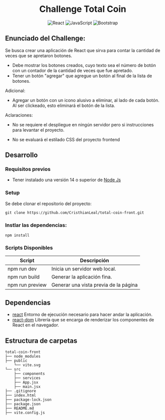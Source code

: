 <h1 align="center">
Challenge Total Coin
</h1>

<div align="center">

![React](https://img.shields.io/badge/react-%2320232a.svg?style=for-the-badge&logo=react&logoColor=%2361DAFB) ![JavaScript](https://img.shields.io/badge/javascript-%23323330.svg?style=for-the-badge&logo=javascript&logoColor=%23F7DF1E) ![Bootstrap](https://img.shields.io/badge/bootstrap-%23563D7C.svg?style=for-the-badge&logo=bootstrap&logoColor=white) 

</div>

## Enunciado del Challenge:

Se busca crear una aplicación de React que sirva para contar la cantidad de veces que se apretaron botones.

* Debe mostrar los botones creados, cuyo texto sea el número de botón con un contador de la cantidad de veces que fue apretado.
* Tener un botón "agregar" que agregue un botón al final de la lista de botones.

Adicional:

* Agregar un botón con un icono alusivo a eliminar, al lado de cada botón. Al ser clickeado, esto eliminará el botón de la lista.

Aclaraciones: 

* No se requiere el despliegue en ningún servidor pero si instrucciones para levantar el proyecto.

* No se evaluará el estilado CSS del proyecto frontend 

## Desarrollo

### Requisitos previos

* Tener instalado una versión 14 o superior de [Node Js](https://nodejs.org/en)

### Setup

Se debe clonar el repositorio del proyecto:
```
git clone https://github.com/CristhianLeal/total-coin-front.git
```

### Instlar las dependencias: 

```
npm install 
```

### Scripts Disponibles

| Script         | Descripción                                         |
| -------------- | --------------------------------------------------- |
| npm run dev    | Inicia un servidor web local.                       |
| npm run build  | Generar la aplicación fina.                         |
| npm run preview| Generar una vista previa de la página               |    


## Dependencias
 - [react](https://es.react.dev/) Entorno de ejecución necesario para hacer andar la aplicación.
 - [react-dom](https://es.legacy.reactjs.org/) Librería que se encarga de renderizar los componentes de React en el navegador.

## Estructura de carpetas

```
total-coin-front
├── node_modules
├── public
    └── vite.svg
└── src
    ├── components
    ├── services
    ├── App.jsx
    ├── main.jsx
├── .gitignore
├── index.html
├── package-lock.json
├── package.json
├── README.md
├── vite.config.js
```
